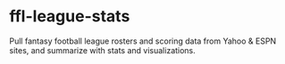 # ffl-league-stats
Pull fantasy football league rosters and scoring data from Yahoo &amp; ESPN sites, and summarize with stats and visualizations.
